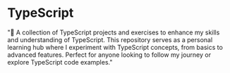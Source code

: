 # TypeScript
"🚀 A collection of TypeScript projects and exercises to enhance my skills and understanding of TypeScript. This repository serves as a personal learning hub where I experiment with TypeScript concepts, from basics to advanced features. Perfect for anyone looking to follow my journey or explore TypeScript code examples."

